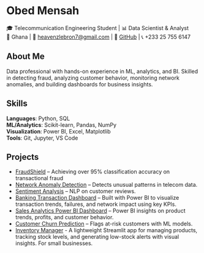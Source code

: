 # Obed Mensah  
🎓 Telecommunication Engineering Student | 📊 Data Scientist & Analyst  
📍 Ghana | 📧 heavenzlebron7@gmail.com | 🔗 [GitHub](https://github.com/Omensah-15) | 📞 +233 25 755 6147

## About Me  
Data professional with hands-on experience in ML, analytics, and BI. Skilled in detecting fraud, analyzing customer behavior, monitoring network anomalies, and building dashboards for business insights.

## Skills  
**Languages**: Python, SQL  
**ML/Analytics**: Scikit-learn, Pandas, NumPy  
**Visualization**: Power BI, Excel, Matplotlib  
**Tools**: Git, Jupyter, VS Code

## Projects  
- [FraudShield](https://github.com/Omensah-15/FraudShield) – Achieving over 95% classification accuracy on transactional fraud
- [Network Anomaly Detection](https://github.com/Omensah-15/NetworkTrafficandAnamolyDetection) – Detects unusual patterns in telecom data.  
- [Sentiment Analysis](https://github.com/Omensah-15/SentimentAnalysisofCustomerFeedback) – NLP on customer reviews.
- [Banking Transaction Dashboard](https://github.com/Omensah-15/Bank_Transcaction_Insights) – Built with Power BI to visualize transaction trends, failures, and network impact using key KPIs.  
- [Sales Analytics Power BI Dashboard](https://github.com/Omensah-15/Sales-Analytics-Dashboard) – Power BI insights on product trends, profits, and customer behavior.
- [Customer Churn Prediction](https://github.com/Omensah-15/CustomerChurnPrediction) – Flags at-risk customers with ML models.  
- [Inventory Manager](https://github.com/Omensah-15/Inventory-Manager) - A lightweight Streamlit app for managing products, tracking stock levels, and generating low-stock alerts with visual insights. For small businesses.

